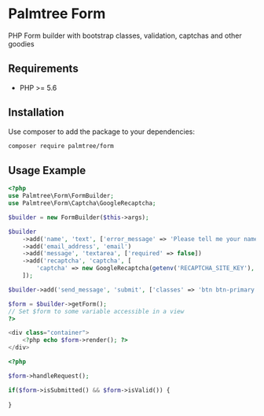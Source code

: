 # Palmtree Form

PHP Form builder with bootstrap classes, validation, captchas and other goodies

## Requirements
* PHP >= 5.6

## Installation

Use composer to add the package to your dependencies:
```bash
composer require palmtree/form
```

## Usage Example

```php
<?php
use Palmtree\Form\FormBuilder;
use Palmtree\Form\Captcha\GoogleRecaptcha;

$builder = new FormBuilder($this->args);

$builder
    ->add('name', 'text', ['error_message' => 'Please tell me your name'])
    ->add('email_address', 'email')
    ->add('message', 'textarea', ['required' => false])
    ->add('recaptcha', 'captcha', [
        'captcha' => new GoogleRecaptcha(getenv('RECAPTCHA_SITE_KEY'), getenv('RECAPTCHA_SECRET')),
    ]);

$builder->add('send_message', 'submit', ['classes' => 'btn btn-primary']);

$form = $builder->getForm();
// Set $form to some variable accessible in a view
?>

<div class="container">
    <?php echo $form->render(); ?>
</div>


```

```php
<?php

$form->handleRequest();

if($form->isSubmitted() && $form->isValid()) {
    
}
```
